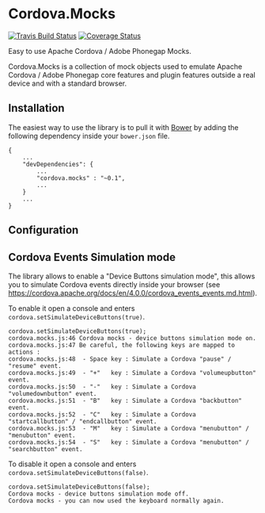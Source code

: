 # Cordova.Mocks

[![Travis Build Status](http://img.shields.io/travis/gomoob/cordova.mocks.svg?style=flat)](https://travis-ci.org/gomoob/cordova.mocks)
[![Coverage Status](https://img.shields.io/coveralls/gomoob/cordova.mocks.svg?branch=master&style=flat)](https://coveralls.io/r/gomoob/cordova.mocks?branch=master)

Easy to use Apache Cordova / Adobe Phonegap Mocks.

Cordova.Mocks is a collection of mock objects used to emulate Apache Cordova / Adobe Phonegap core features and plugin 
features outside a real device and with a standard browser.

## Installation 

The easiest way to use the library is to pull it with [Bower](http://bower.io/) by adding the following dependency 
inside your `bower.json` file.

```
{
    ...
    "devDependencies": {
        ...
        "cordova.mocks" : "~0.1",
        ...
    }
    ...
}
```

## Configuration

## Cordova Events Simulation mode

The library allows to enable a "Device Buttons simulation mode", this allows you to simulate Cordova events directly 
inside your browser (see https://cordova.apache.org/docs/en/4.0.0/cordova_events_events.md.html). 

To enable it open a console and enters `cordova.setSimulateDeviceButtons(true)`.

```
cordova.setSimulateDeviceButtons(true);
cordova.mocks.js:46 Cordova mocks - device buttons simulation mode on.
cordova.mocks.js:47 Be careful, the following keys are mapped to actions : 
cordova.mocks.js:48  - Space key : Simulate a Cordova "pause" / "resume" event.
cordova.mocks.js:49  - "+"   key : Simulate a Cordova "volumeupbutton" event.
cordova.mocks.js:50  - "-"   key : Simulate a Cordova "volumedownbutton" event.
cordova.mocks.js:51  - "B"   key : Simulate a Cordova "backbutton" event.
cordova.mocks.js:52  - "C"   key : Simulate a Cordova "startcallbutton" / "endcallbutton" event.
cordova.mocks.js:53  - "M"   key : Simulate a Cordova "menubutton" / "menubutton" event.
cordova.mocks.js:54  - "S"   key : Simulate a Cordova "menubutton" / "searchbutton" event.
```

To disable it open a console and enters `cordova.setSimulateDeviceButtons(false)`. 

```
cordova.setSimulateDeviceButtons(false);
Cordova mocks - device buttons simulation mode off.
Cordova mocks - you can now used the keyboard normally again.
```